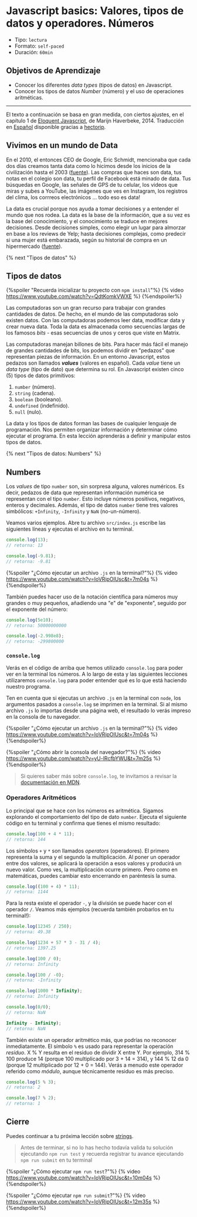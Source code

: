# Javascript basics: Valores, tipos de datos y operadores. Números

- Tipo: `lectura`
- Formato: `self-paced`
- Duración: `60min`

## Objetivos de Aprendizaje

- Conocer los diferentes _data types_ (tipos de datos) en Javascript.
- Conocer los tipos de datos _Number_ (número) y el uso de operaciones aritméticas.

***

El texto a continuación se basa en gran medida, con ciertos ajustes, en el
capítulo 1 de [Eloquent Javascript](http://eloquentJavascript.net/), de Marijn
Haverbeke, 2014. Traducción en [Español](http://hectorip.github.io/Eloquent-Javascript-ES-online/chapters/01_values.html)
disponible gracias a [hectorip](https://github.com/hectorip).

## Vivimos en un mundo de Data

En el 2010, el entonces CEO de Google, Eric Schmidt, mencionaba que
cada dos días creamos tanta data como lo hicimos desde los inicios de la
civilización hasta el 2003 ([fuente](https://techcrunch.com/2010/08/04/schmidt-data/)).
Las compras que haces son data, tus notas en el colegio son data, tu perfil de
Facebook está minado de data. Tus búsquedas en Google, las señales de GPS de tu
celular, los videos que miras y subes a YouTube, las imágenes que ves en
Instagram, los registros del clima, los corrreos electrónicos ... todo eso es
data!

La data es crucial porque nos ayuda a tomar decisiones y a entender el mundo que
nos rodea. La data es la base de la información, que a su vez es la base del
conocimiento, y el conocimiento se traduce en mejores decisiones. Desde
decisiones simples, como elegir un lugar para almorzar en base a los reviews de
Yelp; hasta decisiones complejas, como predecir si una mujer está embarazada,
según su historial de compra en un hipermercado ([fuente](http://www.forbes.com/sites/kashmirhill/2012/02/16/how-target-figured-out-a-teen-girl-was-pregnant-before-her-father-did/#1a3ac4)).

{% next "Tipos de datos" %}

## Tipos de datos

{%spoiler "Recuerda inicializar tu proyecto con `npm install`"%}
{% video https://www.youtube.com/watch?v=QdtKomkVWXE %}
{%endspoiler%}

Las computadoras son un gran recurso para trabajar con grandes cantidades de
datos. De hecho, en el mundo de las computadoras solo existen datos. Con las
computadoras podemos leer data, modificar data y crear nueva data. Toda la data
es almacenada como secuencias largas de los famosos _bits_ - esas secuencias de
unos y ceros que viste en Matrix.

Las computadoras manejan billones de bits. Para hacer más fácil el manejo de
grandes cantidades de bits, los podemos dividir en "pedazos" que representan
piezas de información. En un entorno Javascript, estos pedazos son llamados
_**values**_ (valores en español). Cada _value_ tiene un _data type_ (tipo de
dato) que determina su rol. En Javascript existen cinco (5) tipos de datos
primitivos:

1. `number` (número).
2. `string` (cadena).
3. `boolean` (booleano).
4. `undefined` (indefinido).
5. `null` (nulo).

La data y los tipos de datos forman las bases de cualquier lenguaje de
programación. Nos permiten organizar información y determinar cómo ejecutar el
programa. En esta lección aprenderás a definir y manipular estos tipos de datos.

{% next "Tipos de datos: Numbers" %}

## Numbers

Los _values_ de tipo `number` son, sin sorpresa alguna, valores numéricos. Es
decir, pedazos de data que representan información numérica se representan con
el tipo `number`. Esto incluye números positivos, negativos, enteros y
decimales. Además, el tipo de datos `number` tiene tres valores simbólicos:
`+Infinity`, `-Infinity` y `NaN` (no-un-número).

Veamos varios ejemplos. Abre tu archivo `src/index.js` escribe las siguientes líneas
y ejecutas el archivo en tu terminal.

```js
console.log(13);
// retorna: 13

console.log(-9.81);
// retorna: -9.81
```

{%spoiler "¿Cómo ejecutar un archivo `.js` en la terminal?"%}
{% video https://www.youtube.com/watch?v=IoVRipOlUsc&t=7m04s %}
{%endspoiler%}

También puedes hacer uso de la notación científica para números muy grandes o
muy pequeños, añadiendo una "e" de "exponente", seguido por el exponente del
número:

```js
console.log(5e10);
// retorna: 50000000000

console.log(-2.998e8);
// retorna: -299800000
```

### `console.log`

Verás en el código de arriba que hemos utilizado `console.log` para poder
ver en la terminal los números. A lo largo de esta y las siguientes lecciones
utilizaremos `console.log` para poder entender qué es lo que está haciendo
nuestro programa.

Ten en cuenta que si ejecutas un archivo `.js` en la terminal con `node`, los
argumentos pasados a `console.log` se imprimen en la terminal. Si al mismo
archivo `.js` lo importas desde una página web, el resultado lo verás impreso
en la consola de tu navegador.

{%spoiler "¿Cómo ejecutar un archivo `.js` en la terminal?"%}
{% video https://www.youtube.com/watch?v=IoVRipOlUsc&t=7m04s %}
{%endspoiler%}

{%spoiler "¿Cómo abrir la consola del navegador?"%}
{% video https://www.youtube.com/watch?v=yU-lRcfbYWU&t=7m25s %}
{%endspoiler%}

> Si quieres saber más sobre `console.log`, te invitamos a revisar la
> [documentación en MDN](https://developer.mozilla.org/es/docs/Web/API/Console/log).

### Operadores Aritméticos

Lo principal que se hace con los números es aritmética. Sigamos explorando el
comportamiento del tipo de dato `number`. Ejecuta el siguiente
código en tu terminal y confirma que tienes el mismo resultado:

```js
console.log(100 + 4 * 11);
// retorna: 144
```

Los símbolos `+` y `*` son llamados _operators_ (operadores). El primero
representa la suma y el segundo la multiplicación. Al poner un operador entre
dos valores, se aplicará la operación a esos valores y producirá un nuevo valor.
Como ves, la multiplicación ocurre primero. Pero como en matemáticas, puedes
cambiar esto encerrando en paréntesis la suma.

```js
console.log((100 + 4) * 11);
// retorna: 1144
```

Para la resta existe el operador `-`, y la división se puede hacer con el
operador `/`. Veamos más ejemplos (recuerda también probarlos en tu terminal!):

```js
console.log(12345 / 250);
// retorna: 49.38

console.log(1234 + 57 * 3 - 31 / 4);
// retorna: 1397.25

console.log(100 / 0);
// retorna: Infinity

console.log(100 / -0);
// retorna: -Infinity

console.log(1000 * Infinity);
// retorna: Infinity

console.log(0/0);
// retorna: NaN

Infinity - Infinity);
// retorna: NaN
```

También existe un operador aritmético más, que podrías no reconocer
inmediatamente. El símbolo `%` es usado para representar la operación _residuo_.
X % Y resulta en el residuo de dividir X entre Y. Por ejemplo, 314 % 100 produce
14 (porque 100 multiplicado por 3 + 14 = 314), y 144 % 12 da 0 (porque 12
multiplicado por 12 + 0 = 144). Verás a menudo este operador referido como
_módulo_, aunque técnicamente residuo es más preciso.

```js
console.log(5 % 3);
// retorna: 2

console.log(7 % 2);
// retorna: 1
```

## Cierre

Puedes continuar a tu próxima lección sobre
[strings](https://lab.cs50.io/Laboratoria/admission-curriculum/rediseno-prework-fe/admission/03-prework/06-js-basics/sandbox/03-data-types-strings/).

> Antes de terminar, si no lo has hecho todavía valida tu solución ejecutando
> `npm run test` y recuerda registrar tu avance ejecutando `npm run submit` en
> tu terminal

{%spoiler "¿Cómo ejecutar `npm run test`?"%}
{% video https://www.youtube.com/watch?v=IoVRipOlUsc&t=10m04s %}
{%endspoiler%}

{%spoiler "¿Cómo ejecutar `npm run submit`?"%}
{% video https://www.youtube.com/watch?v=IoVRipOlUsc&t=12m35s %}
{%endspoiler%}
